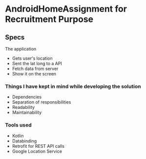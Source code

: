 # AndroidHomeAssignment for Recruitment Purpose 

## Specs

The application
* Gets user's location
* Sent the lat long to a API 
* Fetch data from server
* Show it on the screen

### Things I have kept in mind while developing the solution

* Dependencies
* Separation of responsibilities
* Readability
* Maintainability

### Tools used

* Kotlin
* Databinding
* Retrofit for REST API calls
* Google Location Service
